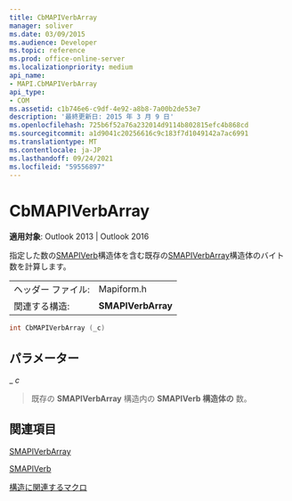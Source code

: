 ```yaml
---
title: CbMAPIVerbArray
manager: soliver
ms.date: 03/09/2015
ms.audience: Developer
ms.topic: reference
ms.prod: office-online-server
ms.localizationpriority: medium
api_name:
- MAPI.CbMAPIVerbArray
api_type:
- COM
ms.assetid: c1b746e6-c9df-4e92-a8b8-7a00b2de53e7
description: '最終更新日: 2015 年 3 月 9 日'
ms.openlocfilehash: 725b6f52a76a232014d9114b802815efc4b868cd
ms.sourcegitcommit: a1d9041c20256616c9c183f7d1049142a7ac6991
ms.translationtype: MT
ms.contentlocale: ja-JP
ms.lasthandoff: 09/24/2021
ms.locfileid: "59556897"
---
```

# <a name="cbmapiverbarray"></a>CbMAPIVerbArray

  
  
**適用対象**: Outlook 2013 | Outlook 2016 
  
指定した数の[SMAPIVerb](smapiverb.md)構造体を含む既存の[SMAPIVerbArray](smapiverbarray.md)構造体のバイト数を計算します。 
  
|||
|:-----|:-----|
|ヘッダー ファイル:  <br/> |Mapiform.h  <br/> |
|関連する構造:  <br/> |**SMAPIVerbArray** <br/> |
   
```cpp
int CbMAPIVerbArray (_c)
```

## <a name="parameters"></a>パラメーター

 _ _c_
  
> 既存の **SMAPIVerbArray** 構造内の **SMAPIVerb 構造体の** 数。 
    
## <a name="see-also"></a>関連項目



[SMAPIVerbArray](smapiverbarray.md)
  
[SMAPIVerb](smapiverb.md)


[構造に関連するマクロ](macros-related-to-structures.md)

